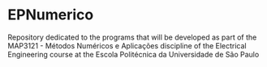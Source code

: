 # EPNumerico
Repository dedicated to the programs that will be developed as part of the MAP3121 - Métodos Numéricos e Aplicações discipline of the Electrical Engineering course at the Escola Politécnica da Universidade de São Paulo
